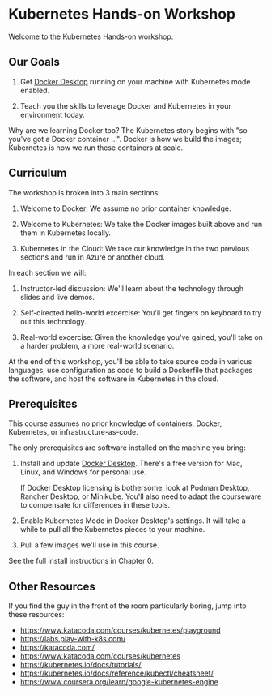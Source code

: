 Kubernetes Hands-on Workshop
============================

Welcome to the Kubernetes Hands-on workshop.


Our Goals
---------

1. Get [Docker Desktop](https://www.docker.com/products/docker-desktop/) running on your machine with Kubernetes mode enabled.

2. Teach you the skills to leverage Docker and Kubernetes in your environment today.

Why are we learning Docker too?  The Kubernetes story begins with "so you've got a Docker container ...".  Docker is how we build the images; Kubernetes is how we run these containers at scale.


Curriculum
----------

The workshop is broken into 3 main sections:

1. Welcome to Docker: We assume no prior container knowledge.

2. Welcome to Kubernetes: We take the Docker images built above and run them in Kubernetes locally.

3. Kubernetes in the Cloud: We take our knowledge in the two previous sections and run in Azure or another cloud.

In each section we will:

1. Instructor-led discussion: We'll learn about the technology through slides and live demos.

2. Self-directed hello-world excercise: You'll get fingers on keyboard to try out this technology.

3. Real-world excercise: Given the knowledge you've gained, you'll take on a harder problem, a more real-world scenario.

At the end of this workshop, you'll be able to take source code in various languages, use configuration as code to build a Dockerfile that packages the software, and host the software in Kubernetes in the cloud.


Prerequisites
-------------

This course assumes no prior knowledge of containers, Docker, Kubernetes, or infrastructure-as-code.

The only prerequisites are software installed on the machine you bring:

1. Install and update [Docker Desktop](https://www.docker.com/products/docker-desktop/).  There's a free version for Mac, Linux, and Windows for personal use.

   If Docker Desktop licensing is bothersome, look at Podman Desktop, Rancher Desktop, or Minikube.  You'll also need to adapt the courseware to compensate for differences in these tools.

2. Enable Kubernetes Mode in Docker Desktop's settings.  It will take a while to pull all the Kubernetes pieces to your machine.

3. Pull a few images we'll use in this course.

See the full install instructions in Chapter 0.


Other Resources
---------------

If you find the guy in the front of the room particularly boring, jump into these resources:

- https://www.katacoda.com/courses/kubernetes/playground
- https://labs.play-with-k8s.com/
- https://katacoda.com/
- https://www.katacoda.com/courses/kubernetes
- https://kubernetes.io/docs/tutorials/
- https://kubernetes.io/docs/reference/kubectl/cheatsheet/
- https://www.coursera.org/learn/google-kubernetes-engine

